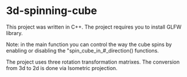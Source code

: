 # 3d-spinning-cube

This project was written in C++.
The project requires you to install GLFW library.

Note: in the main function you can control the way the cube spins by enabling or disabling the "spin_cube_in_#_direction() functions.


The project uses three rotation transformation matrixes.
The conversion from 3d to 2d is done via Isometric projection.
